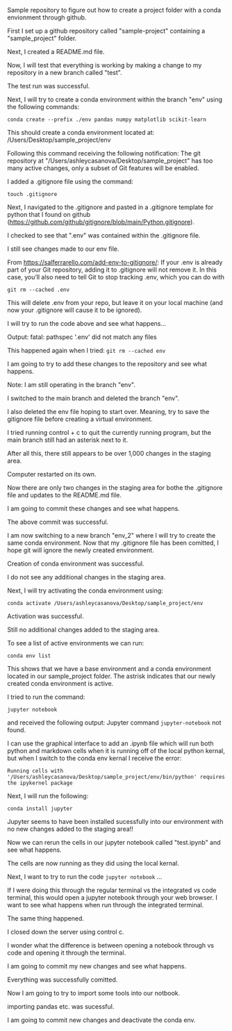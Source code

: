Sample repository to figure out how to create a project folder with a conda envionment through github.

First I set up a github repository called "sample-project" containing a "sample_project" folder.

Next, I created a README.md file.

Now, I will test that everything is working by making a change to my repository in a new branch called "test".

The test run was successful.

Next, I will try to create a conda environment within the branch "env" using the following commands:

```terminal
conda create --prefix ./env pandas numpy matplotlib scikit-learn
```
This should create a conda environment located at: /Users/Desktop/sample_project/env

Following this command receiving the following notification: The git repository at "/Users/ashleycasanova/Desktop/sample_project" has too many active changes, only a subset of Git features will be enabled.

I added a .gitignore file using the command:
```terminal
touch .gitignore
```

Next, I navigated to the .gitignore and pasted in a .gitignore template for python that I found on github (https://github.com/github/gitignore/blob/main/Python.gitignore).

I checked to see that ".env" was contained within the .gitignore file.

I still see changes made to our env file.

From https://salferrarello.com/add-env-to-gitignore/:
If your .env is already part of your Git repository, adding it to .gitignore will not remove it. In this case, you’ll also need to tell Git to stop tracking .env, which you can do with

```terminal
git rm --cached .env
```

This will delete .env from your repo, but leave it on your local machine (and now your .gitignore will cause it to be ignored).

I will try to run the code above and see what happens...

Output: fatal: pathspec '.env' did not match any files

This happened again when I tried: ```git rm --cached env```

I am going to try to add these changes to the repository and see what happens.

Note: I am still operating in the branch "env".

I switched to the main branch and deleted the branch "env".

I also deleted the env file hoping to start over. Meaning, try to save the gitignore file before creating a virtual environment.

I tried running control + c to quit the currently running program, but the main branch still had an asterisk next to it.

After all this, there still appears to be over 1,000 changes in the staging area.

Computer restarted on its own.

Now there are only two changes in the staging area for bothe the .gitignore file and updates to the README.md file.

I am going to commit these changes and see what happens.

The above commit was successful.

I am now switching to a new branch "env_2" where I will try to create the same conda environment. Now that my .gitignore file has been comitted, I hope git will ignore the newly created environment.

Creation of conda environment was successful.

I do not see any additional changes in the staging area.

Next, I will try activating the conda environment using:

```
conda activate /Users/ashleycasanova/Desktop/sample_project/env
```

Activation was successful.

Still no additional changes added to the staging area.

To see a list of active environments we can run:

```
conda env list
```

This shows that we have a base environment and a conda environment located in our sample_project folder. The astrisk indicates that our newly created conda environment is active.

I tried to run the command:

```
jupyter notebook
```
 
and received the following output: Jupyter command `jupyter-notebook` not found.

I can use the graphical interface to add an .ipynb file which will run both python and markdown cells when it is running off of the local python kernal, but when I switch to the conda env kernal I receive the error: 

`Running cells with '/Users/ashleycasanova/Desktop/sample_project/env/bin/python' requires the ipykernel package`

Next, I will run the following:

```
conda install jupyter
```

Jupyter seems to have been installed sucessfully into our environment with no new changes added to the staging area!!

Now we can rerun the cells in our jupyter notebook called "test.ipynb" and see what happens.

The cells are now running as they did using the local kernal.

Next, I want to try to run the code `jupyter notebook` ...

If I were doing this through the regular terminal vs the integrated vs code terminal, this would open a jupyter notebook through your web browser. I want to see what happens when run through the integrated terminal.

The same thing happened.

I closed down the server using control c.

I wonder what the difference is between opening a notebook through vs code and opening it through the terminal.

I am going to commit my new changes and see what happens.

Everything was successfully comitted.

Now I am going to try to import some tools into our notbook.

importing pandas etc. was sucessful.

I am going to commit new changes and deactivate the conda env.